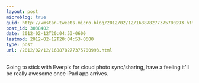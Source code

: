 ```yaml
---
layout: post
microblog: true
guid: http://vmstan-tweets.micro.blog/2012/02/12/168878277375700993.html
post_id: 3038402
date: 2012-02-12T20:04:53-0600
lastmod: 2012-02-12T20:04:53-0600
type: post
url: /2012/02/12/168878277375700993.html
---
```

Going to stick with Everpix for cloud photo sync/sharing, have a feeling it'll be really awesome once iPad app arrives.
